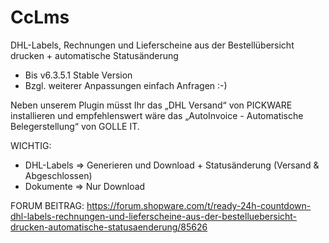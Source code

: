 # CcLms

DHL-Labels, Rechnungen und Lieferscheine aus der Bestellübersicht drucken + automatische Statusänderung
- Bis v6.3.5.1 Stable Version
- Bzgl. weiterer Anpassungen einfach Anfragen :-)

Neben unserem Plugin müsst Ihr das „DHL Versand“ von PICKWARE installieren und empfehlenswert wäre das „AutoInvoice - Automatische Belegerstellung“ von GOLLE IT.

WICHTIG:

- DHL-Labels => Generieren und Download + Statusänderung (Versand & Abgeschlossen)
- Dokumente => Nur Download

FORUM BEITRAG:
https://forum.shopware.com/t/ready-24h-countdown-dhl-labels-rechnungen-und-lieferscheine-aus-der-bestelluebersicht-drucken-automatische-statusaenderung/85626

